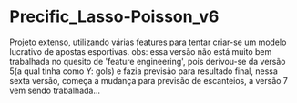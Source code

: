 # Precific_Lasso-Poisson_v6
Projeto extenso, utilizando várias features para tentar criar-se um modelo lucrativo de apostas esportivas.
obs: essa versão não está muito bem trabalhada no quesito de 'feature engineering', pois derivou-se da versão 5(a qual tinha como Y: gols) e fazia previsão para resultado final, nessa sexta versão, começa a mudança para previsão de escanteios, a versão 7 vem sendo trabalhada...
